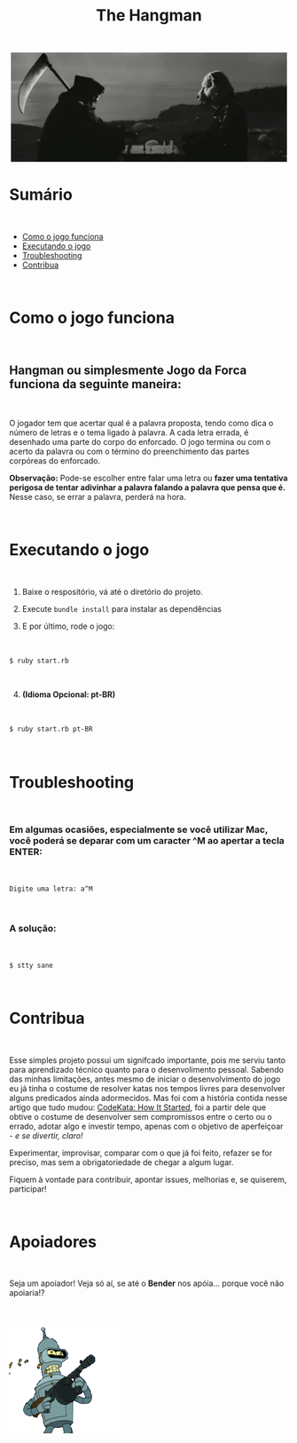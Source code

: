 <div align="center">
  
  # The Hangman

  <br />

  ![The Reaper!](lib/assets/images/reaper.gif)

</div>

# Sumário

<br />

- [Como o jogo funciona](#como-o-jogo-funciona)
- [Executando o jogo](#executando-o-jogo)
- [Troubleshooting](#troubleshooting)
- [Contribua](#contribua)

<br />

# Como o jogo funciona

<br />

## __Hangman__ ou simplesmente __Jogo da Forca__ funciona da seguinte maneira:

<br />

<p> O jogador tem que acertar qual é a palavra proposta, tendo como dica o número de letras e o tema ligado à palavra. A cada letra errada, é desenhado uma parte do corpo do enforcado. O jogo termina ou com o acerto da palavra ou com o término do preenchimento das partes corpóreas do enforcado. </p>

<p><strong>Observação:</strong> Pode-se escolher entre falar uma letra ou <strong>fazer uma tentativa perigosa de tentar adivinhar a palavra falando a palavra que pensa que é.</strong> Nesse caso, se errar a palavra, perderá na hora.</p>

<br />

# Executando o jogo

<br />

1. Baixe o respositório, vá até o diretório do projeto.

2. Execute `bundle install` para instalar as dependências

3. E por último, rode o jogo:

<br />

```sh
$ ruby start.rb
```

<br />

4. __(Idioma Opcional: pt-BR)__

<br />

```sh
$ ruby start.rb pt-BR
```

<br />

# Troubleshooting

<br />

### Em algumas ocasiões, especialmente se você utilizar Mac, você poderá se deparar com um caracter __^M__ ao apertar a tecla __ENTER__:

<br />

```sh
Digite uma letra: a^M
```

<br />

### A solução: 

<br />

```sh
$ stty sane
```

<br />

# Contribua

<br />

Esse simples projeto possui um signifcado importante, pois me serviu tanto para aprendizado técnico quanto para o desenvolimento pessoal. Sabendo das minhas limitações, antes mesmo de iniciar o desenvolvimento do jogo eu já tinha o costume de resolver katas nos tempos livres para desenvolver alguns predicados ainda adormecidos. Mas foi com a história contida nesse artigo que tudo mudou: [CodeKata: How It Started](http://codekata.com/kata/codekata-how-it-started/), foi a partir dele que obtive o costume de desenvolver sem compromissos entre o certo ou o errado, adotar algo e investir tempo, apenas com o objetivo de aperfeiçoar _- e se divertir, claro!_ 

Experimentar, improvisar, comparar com o que já foi feito, refazer se for preciso, mas sem a obrigatoriedade de chegar a algum lugar. 

Fiquem à vontade para contribuir, apontar issues, melhorias e, se quiserem, participar!

<br />

# Apoiadores

<br />

Seja um apoiador! Veja só aí, se até o __Bender__ nos apóia... porque você não apoiaria!?

<br />

[![Bender](lib/assets/images/bender-metralhadora.gif)](https://futurama.fandom.com/pt-br/wiki/Bender_Bending_Rodr%C3%ADguez)
